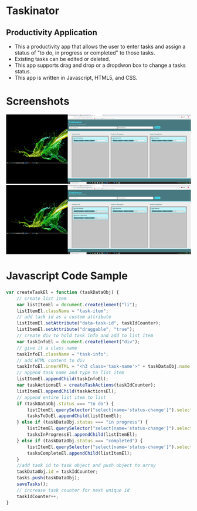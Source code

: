 # Taskinator

## Productivity Application

* This a productivity app that allows the user to enter tasks and assign a status of "to do, in progress or completed" to those tasks.
* Existing tasks can be edited or deleted.
* This app supports drag and drop or a dropdwon box to change a tasks status.
* This app is written in Javascript, HTML5, and CSS.

# Screenshots
![](assets/images/screenshot1.png)
![](assets/images/screenshot2.png)


# Javascript Code Sample
```js
var createTaskEl = function (taskDataObj) {
    // create list item
    var listItemEl = document.createElement("li");
    listItemEl.className = "task-item";
    // add task id as a custom attribute
    listItemEl.setAttribute("data-task-id", taskIdCounter);
    listItemEl.setAttribute("draggable", "true");
    // create div to hold task info and add to list item
    var taskInfoEl = document.createElement("div");
    // give it a class name
    taskInfoEl.className = "task-info";
    // add HTML content to div
    taskInfoEl.innerHTML = "<h3 class='task-name'>" + taskDataObj.name + "</h3><span class='task-type'>" + taskDataObj.type + "</span>";
    // append task name and type to list item
    listItemEl.appendChild(taskInfoEl);
    var taskActionsEl = createTaskActions(taskIdCounter);
    listItemEl.appendChild(taskActionsEl);
    // append entire list item to list
    if (taskDataObj.status === "to do") {
        listItemEl.querySelector("select[name='status-change']").selectedIndex = 0;
        tasksToDoEl.appendChild(listItemEl);
    } else if (taskDataObj.status === "in progress") {
        listItemEl.querySelector("select[name='status-change']").selectedIndex = 1;
        tasksInProgressEl.appendChild(listItemEl);
    } else if (taskDataObj.status === "completed") {
        listItemEl.querySelector("select[name='status-change']").selectedIndex = 2;
        tasksCompleteEl.appendChild(listItemEl);
    }
    //add task id to task object and push object to array
    taskDataObj.id = taskIdCounter;
    tasks.push(taskDataObj);
    saveTasks();
    // increase task counter for next unique id
    taskIdCounter++;
}

